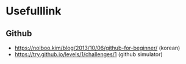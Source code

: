 # Usefulllink
## Github 
- https://nolboo.kim/blog/2013/10/06/github-for-beginner/ (korean)
- https://try.github.io/levels/1/challenges/1 (github simulator)
